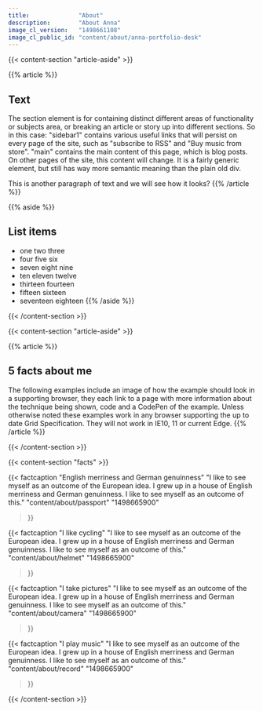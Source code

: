 ```yaml
---
title: 				"About"
description:		"About Anna"
image_cl_version:	"1498661108"
image_cl_public_id:	"content/about/anna-portfolio-desk"
---
```


{{< content-section "article-aside" >}}

{{% article %}}
## Text
The section element is for containing distinct different areas of functionality or subjects area, or breaking an article or story up into different sections. So in this case: "sidebar1" contains various useful links that will persist on every page of the site, such as "subscribe to RSS" and "Buy music from store". "main" contains the main content of this page, which is blog posts. On other pages of the site, this content will change. It is a fairly generic element, but still has way more semantic meaning than the plain old div.

This is another paragraph of text and we will see how it looks?
{{% /article %}}

{{% aside %}}
## List items
- one two three
- four five six
- seven eight nine
- ten eleven twelve
- thirteen fourteen
- fifteen sixteen
- seventeen eighteen
{{% /aside %}}

{{< /content-section >}}

{{< content-section "article-aside" >}}

{{% article %}}
## 5 facts about me
The following examples include an image of how the example should look in a supporting browser, they each link to a page with more information about the technique being shown, code and a CodePen of the example. Unless otherwise noted these examples work in any browser supporting the up to date Grid Specification. They will not work in IE10, 11 or current Edge.
{{% /article %}}

{{< /content-section >}}

{{< content-section "facts" >}}

{{< factcaption 
	"English merriness and German genuinness"
	"I like to see myself as an outcome of the European idea. I grew up in a house of English merriness and German genuinness. I like to see myself as an outcome of this." 
	"content/about/passport"
	"1498665900"
>}}

{{< factcaption 
	"I like cycling"
	"I like to see myself as an outcome of the European idea. I grew up in a house of English merriness and German genuinness. I like to see myself as an outcome of this." 
	"content/about/helmet"
	"1498665900"
>}}

{{< factcaption 
	"I take pictures"
	"I like to see myself as an outcome of the European idea. I grew up in a house of English merriness and German genuinness. I like to see myself as an outcome of this." 
	"content/about/camera"
	"1498665900"
>}}

{{< factcaption 
	"I play music"
	"I like to see myself as an outcome of the European idea. I grew up in a house of English merriness and German genuinness. I like to see myself as an outcome of this." 
	"content/about/record"
	"1498665900"
>}}

{{< /content-section >}}

